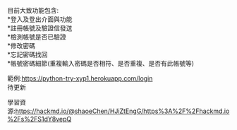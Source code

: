 目前大致功能包含:  
*登入及登出介面與功能  
*註冊帳號及驗證信發送  
*檢測帳號是否已驗證  
*修改密碼  
*忘記密碼找回  
*帳號密碼細節(重複輸入密碼是否相符、是否重複、是否有此帳號等)  
  
範例:https://python-try-xyp1.herokuapp.com/login  
待更新
  
  
  
  
  
學習資源:https://hackmd.io/@shaoeChen/HJiZtEngG/https%3A%2F%2Fhackmd.io%2Fs%2FS1dY8vepQ
